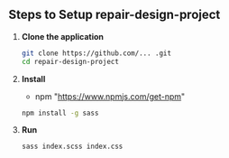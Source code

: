 ## Steps to Setup repair-design-project

1. **Clone the application**

	```bash
	git clone https://github.com/... .git
	cd repair-design-project
	```

2. **Install**
    + npm "https://www.npmjs.com/get-npm"
	```bash
	npm install -g sass
	```

3. **Run**
	```bash
	sass index.scss index.css
	```
